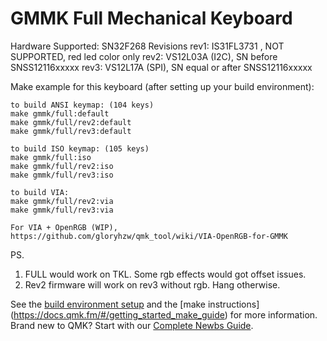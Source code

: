 # GMMK Full Mechanical Keyboard

Hardware Supported: SN32F268
Revisions
rev1: IS31FL3731    , NOT SUPPORTED, red led color only
rev2: VS12L03A (I2C), SN before SNSS12116xxxxx
rev3: VS12L17A (SPI), SN equal or after SNSS12116xxxxx

Make example for this keyboard (after setting up your build environment):

    to build ANSI keymap: (104 keys)
    make gmmk/full:default
    make gmmk/full/rev2:default
    make gmmk/full/rev3:default
    
    to build ISO keymap: (105 keys)
    make gmmk/full:iso
    make gmmk/full/rev2:iso
    make gmmk/full/rev3:iso

    to build VIA:
    make gmmk/full/rev2:via
    make gmmk/full/rev3:via
    
    For VIA + OpenRGB (WIP),
    https://github.com/gloryhzw/qmk_tool/wiki/VIA-OpenRGB-for-GMMK

PS.
1. FULL would work on TKL. Some rgb effects would got offset issues.
2. Rev2 firmware will work on rev3 without rgb. Hang otherwise.

See the [build environment setup](https://docs.qmk.fm/#/getting_started_build_tools) and the [make instructions] (https://docs.qmk.fm/#/getting_started_make_guide) for more information. 
Brand new to QMK? Start with our [Complete Newbs Guide](https://docs.qmk.fm/#/newbs).
